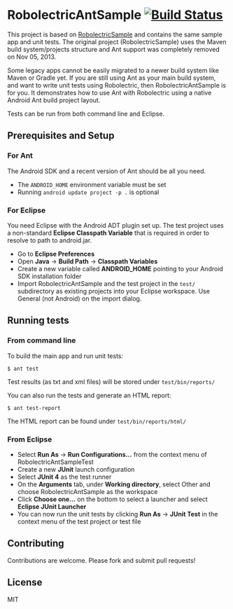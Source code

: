 # RobolectricAntSample [![Build Status](https://travis-ci.org/friederbluemle/RobolectricAntSample.png?branch=master)](https://travis-ci.org/friederbluemle/RobolectricAntSample) #

This project is based on [RobolectricSample](https://github.com/robolectric/RobolectricSample) and contains the same sample app and unit tests. The original project (RobolectricSample) uses the Maven build system/projects structure and Ant support was completely removed on Nov 05, 2013.

Some legacy apps cannot be easily migrated to a newer build system like Maven or
Gradle yet. If you are still using Ant as your main build system, and want to write unit tests using Robolectric, then RobolectricAntSample is for you. It demonstrates how to use Ant with Robolectric using a native Android Ant build project layout.

Tests can be run from both command line and Eclipse.

## Prerequisites and Setup ##

### For Ant ###

The Android SDK and a recent version of Ant should be all you need.

- The `ANDROID_HOME` environment variable must be set
- Running `android update project -p .` is optional

### For Eclipse ###

You need Eclipse with the Android ADT plugin set up. The test project uses a non-standard **Eclipse Classpath Variable** that is required
in order to resolve to path to android.jar.

- Go to **Eclipse Preferences**
- Open **Java** → **Build Path** → **Classpath Variables**
- Create a new variable called **ANDROID_HOME** pointing to your Android SDK installation folder
- Import RobolectricAntSample and the test project in the `test/` subdirectory as existing projects into your Eclipse workspace. Use General (not Android) on the import dialog.

## Running tests ##

### From command line ###

To build the main app and run unit tests:

    $ ant test

Test results (as txt and xml files) will be stored under `test/bin/reports/`

You can also run the tests and generate an HTML report:

    $ ant test-report

The HTML report can be found under `test/bin/reports/html/`

### From Eclipse ###

- Select **Run As** → **Run Configurations...** from the context menu of RobolectricAntSampleTest
- Create a new **JUnit** launch configuration
- Select **JUnit 4** as the test runner
- On the **Arguments** tab, under **Working directory**, select Other and choose RobolectricAntSample as the workspace
- Click **Choose one...** on the bottom to select a launcher and select **Eclipse JUnit Launcher**
- You can now run the unit tests by clicking **Run As** → **JUnit Test** in the context menu of the test project or test file

## Contributing ##

Contributions are welcome. Please fork and submit pull requests!

## License ##

MIT

